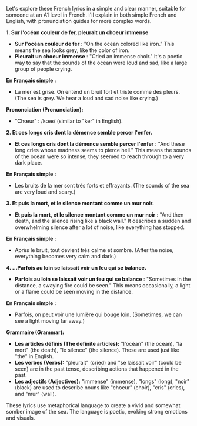 Let's explore these French lyrics in a simple and clear manner, suitable for someone at an A1 level in French. I'll explain in both simple French and English, with pronunciation guides for more complex words.

**1. Sur l'océan couleur de fer, pleurait un choeur immense**
   - **Sur l'océan couleur de fer** : "On the ocean colored like iron." This means the sea looks grey, like the color of iron.
   - **Pleurait un choeur immense** : "Cried an immense choir." It's a poetic way to say that the sounds of the ocean were loud and sad, like a large group of people crying.

**En Français simple :**
   - La mer est grise. On entend un bruit fort et triste comme des pleurs. (The sea is grey. We hear a loud and sad noise like crying.)

**Prononciation (Pronunciation):**
   - "Chœur" : /kœʁ/ (similar to "ker" in English).

**2. Et ces longs cris dont la démence semble percer l'enfer.**
   - **Et ces longs cris dont la démence semble percer l'enfer** : "And these long cries whose madness seems to pierce hell." This means the sounds of the ocean were so intense, they seemed to reach through to a very dark place.

**En Français simple :**
   - Les bruits de la mer sont très forts et effrayants. (The sounds of the sea are very loud and scary.)

**3. Et puis la mort, et le silence montant comme un mur noir.**
   - **Et puis la mort, et le silence montant comme un mur noir** : "And then death, and the silence rising like a black wall." It describes a sudden and overwhelming silence after a lot of noise, like everything has stopped.

**En Français simple :**
   - Après le bruit, tout devient très calme et sombre. (After the noise, everything becomes very calm and dark.)

**4. ...Parfois au loin se laissait voir un feu qui se balance.**
   - **Parfois au loin se laissait voir un feu qui se balance** : "Sometimes in the distance, a swaying fire could be seen." This means occasionally, a light or a flame could be seen moving in the distance.

**En Français simple :**
   - Parfois, on peut voir une lumière qui bouge loin. (Sometimes, we can see a light moving far away.)

**Grammaire (Grammar):**
- **Les articles définis (The definite articles):** "l'océan" (the ocean), "la mort" (the death), "le silence" (the silence). These are used just like "the" in English.
- **Les verbes (Verbs):** "pleurait" (cried) and "se laissait voir" (could be seen) are in the past tense, describing actions that happened in the past.
- **Les adjectifs (Adjectives):** "immense" (immense), "longs" (long), "noir" (black) are used to describe nouns like "choeur" (choir), "cris" (cries), and "mur" (wall).

These lyrics use metaphorical language to create a vivid and somewhat somber image of the sea. The language is poetic, evoking strong emotions and visuals.
